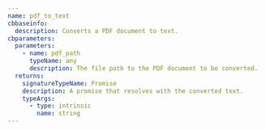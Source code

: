 ```yaml
---
name: pdf_to_text
cbbaseinfo:
  description: Converts a PDF document to text.
cbparameters:
  parameters:
    - name: pdf_path
      typeName: any
      description: The file path to the PDF document to be converted.
  returns:
    signatureTypeName: Promise
    description: A promise that resolves with the converted text.
    typeArgs:
      - type: intrinsic
        name: string
---
```

<CBBaseInfo/> 
 <CBParameters/>